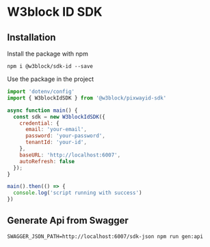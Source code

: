 # W3block ID SDK 
## Installation

Install the package with npm
```
npm i @w3block/sdk-id --save
```

Use the package in the project

```js
import 'dotenv/config'
import { W3blockIdSDK } from '@w3block/pixwayid-sdk'

async function main() {
  const sdk = new W3blockIdSDK({
    credential: {
      email: 'your-email',
      password: 'your-password',
      tenantId: 'your-id',
    },
    baseURL: 'http://localhost:6007',
    autoRefresh: false
  });
}

main().then(() => {
  console.log('script running with success')
})


```



## Generate Api from Swagger

`SWAGGER_JSON_PATH=http://localhost:6007/sdk-json npm run gen:api`
